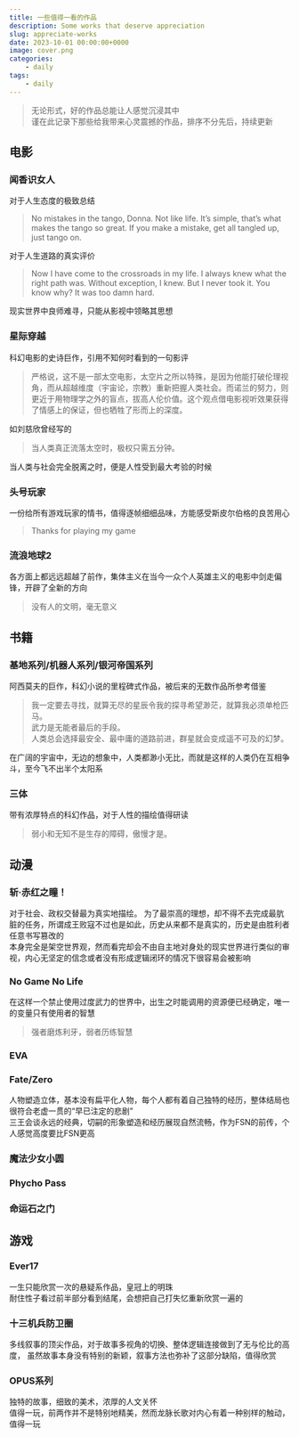 ```yaml
---
title: 一些值得一看的作品
description: Some works that deserve appreciation
slug: appreciate-works
date: 2023-10-01 00:00:00+0000
image: cover.png
categories:
    - daily
tags:
    - daily
---
```


> 无论形式，好的作品总能让人感觉沉浸其中  
> 谨在此记录下那些给我带来心灵震撼的作品，排序不分先后，持续更新

## 电影

### 闻香识女人
对于人生态度的极致总结
> No mistakes in the tango, Donna. Not like life. It’s simple, that’s what makes the tango so great. If you make a mistake, get all tangled up, just tango on.

对于人生道路的真实评价
> Now I have come to the crossroads in my life. I always knew what the right path was. Without exception, I knew. But I never took it. You know why? It was too damn hard.

现实世界中良师难寻，只能从影视中领略其思想

### 星际穿越
科幻电影的史诗巨作，引用不知何时看到的一句影评
> 严格说，这不是一部太空电影，太空片之所以特殊，是因为他能打破伦理视角，而从超越维度（宇宙论，宗教）重新把握人类社会。而诺兰的努力，则更近于用物理学之外的盲点，拔高人伦价值。这个观点借电影视听效果获得了情感上的保证，但也牺牲了形而上的深度。

如刘慈欣曾经写的
> 当人类真正流落太空时，极权只需五分钟。  

当人类与社会完全脱离之时，便是人性受到最大考验的时候

### 头号玩家
一份给所有游戏玩家的情书，值得逐帧细细品味，方能感受斯皮尔伯格的良苦用心
> Thanks for playing my game

### 流浪地球2
各方面上都远远超越了前作，集体主义在当今一众个人英雄主义的电影中剑走偏锋，开辟了全新的方向
> 没有人的文明，毫无意义

## 书籍
### 基地系列/机器人系列/银河帝国系列
阿西莫夫的巨作，科幻小说的里程碑式作品，被后来的无数作品所参考借鉴
> 我一定要去寻找，就算无尽的星辰令我的探寻希望渺茫，就算我必须单枪匹马。  
> 武力是无能者最后的手段。  
> 人类总会选择最安全、最中庸的道路前进，群星就会变成遥不可及的幻梦。

在广阔的宇宙中，无边的想象中，人类都渺小无比，而就是这样的人类仍在互相争斗，至今飞不出半个太阳系

### 三体
带有浓厚特点的科幻作品，对于人性的描绘值得研读
> 弱小和无知不是生存的障碍，傲慢才是。

## 动漫
### 斩·赤红之瞳！
对于社会、政权交替最为真实地描绘。
为了最崇高的理想，却不得不去完成最肮脏的任务，所谓成王败寇不过也是如此，历史从来都不是真实的，历史是由胜利者任意书写篡改的  
本身完全是架空世界观，然而看完却会不由自主地对身处的现实世界进行类似的审视，内心无坚定的信念或者没有形成逻辑闭环的情况下很容易会被影响

### No Game No Life
在这样一个禁止使用过度武力的世界中，出生之时能调用的资源便已经确定，唯一的变量只有使用者的智慧
> 强者磨炼利牙，弱者历练智慧

### EVA

### Fate/Zero
人物塑造立体，基本没有扁平化人物，每个人都有着自己独特的经历，整体结局也很符合老虚一贯的“早已注定的悲剧”  
三王会谈永远的经典，切嗣的形象塑造和经历展现自然流畅，作为FSN的前传，个人感觉高度要比FSN更高

### 魔法少女小圆

### Phycho Pass

### 命运石之门


## 游戏
### Ever17
一生只能欣赏一次的悬疑系作品，皇冠上的明珠  
耐住性子看过前半部分看到结尾，会想把自己打失忆重新欣赏一遍的

### 十三机兵防卫圈
多线叙事的顶尖作品，对于故事多视角的切换、整体逻辑连接做到了无与伦比的高度，
虽然故事本身没有特别的新颖，叙事方法也弥补了这部分缺陷，值得欣赏

### OPUS系列
独特的故事，细致的美术，浓厚的人文关怀  
值得一玩，前两作并不是特别地精美，然而龙脉长歌对内心有着一种别样的触动，值得一玩